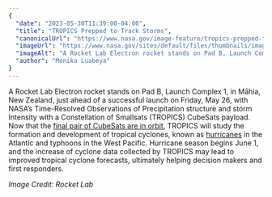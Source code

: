 ```yaml
---
{
  "date": "2023-05-30T11:39:00-04:00",
  "title": "TROPICS Prepped to Track Storms",
  "canonicalUrl": "https://www.nasa.gov/image-feature/tropics-prepped-to-track-storms",
  "imageUrl": "https://www.nasa.gov/sites/default/files/thumbnails/image/ksc-20230526-ph-rkl01_0003orig.jpg",
  "imageAlt": "A Rocket Lab Electron rocket stands on Pad B, Launch Complex 1, in Māhia, New Zealand, just ahead of liftoff at 3:46 p.m. NZST Friday, May 26, with NASA’s TROPICS CubeSats secured in the payload fairing atop the rocket.",
  "author": "Monika Luabeya"
}
---
```


A Rocket Lab Electron rocket stands on Pad B, Launch Complex 1, in Māhia, New Zealand, just ahead of a successful launch on Friday, May 26, with NASA’s Time-Resolved Observations of Precipitation structure and storm Intensity with a Constellation of Smallsats (TROPICS) CubeSats payload. Now that the [final pair of CubeSats are in orbit](https://www.nasa.gov/press-release/nasa-rocket-lab-complete-launch-of-tropics-cubesat-constellation), TROPICS will study the formation and development of tropical cyclones, known as [hurricanes](https://www.nasa.gov/mission_pages/hurricanes/main/index.html) in the Atlantic and typhoons in the West Pacific. Hurricane season begins June 1, and the increase of cyclone data collected by TROPICS may lead to improved tropical cyclone forecasts, ultimately helping decision makers and first responders.

_Image Credit: Rocket Lab_
